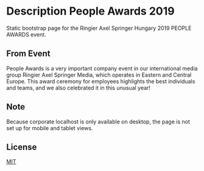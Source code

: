 # Description People Awards 2019

Static bootstrap page for the Ringier Axel Springer Hungary 2019 PEOPLE AWARDS event. 

## From Event

People Awards is a very important company event in our international media group Ringier Axel Springer Media, which operates in Eastern and Central Europe. This award ceremony for employees highlights the best individuals and teams, and we also celebrated it in this unusual year!

## Note

Because corporate localhost is only available on desktop, the page is not set up for mobile and tablet views.

## License
[MIT](https://choosealicense.com/licenses/mit/)
